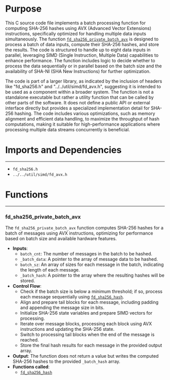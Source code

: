 # Purpose
This C source code file implements a batch processing function for computing SHA-256 hashes using AVX (Advanced Vector Extensions) instructions, specifically optimized for handling multiple data inputs simultaneously. The function [`fd_sha256_private_batch_avx`](#fd_sha256_private_batch_avx) is designed to process a batch of data inputs, compute their SHA-256 hashes, and store the results. The code is structured to handle up to eight data inputs in parallel, leveraging SIMD (Single Instruction, Multiple Data) capabilities to enhance performance. The function includes logic to decide whether to process the data sequentially or in parallel based on the batch size and the availability of SHA-NI (SHA New Instructions) for further optimization.

The code is part of a larger library, as indicated by the inclusion of headers like "fd_sha256.h" and "../../util/simd/fd_avx.h", suggesting it is intended to be used as a component within a broader system. The function is not a standalone executable but rather a utility function that can be called by other parts of the software. It does not define a public API or external interface directly but provides a specialized implementation detail for SHA-256 hashing. The code includes various optimizations, such as memory alignment and efficient data handling, to maximize the throughput of hash computations, making it suitable for high-performance applications where processing multiple data streams concurrently is beneficial.
# Imports and Dependencies

---
- `fd_sha256.h`
- `../../util/simd/fd_avx.h`


# Functions

---
### fd\_sha256\_private\_batch\_avx<!-- {{#callable:fd_sha256_private_batch_avx}} -->
The `fd_sha256_private_batch_avx` function computes SHA-256 hashes for a batch of messages using AVX instructions, optimizing for performance based on batch size and available hardware features.
- **Inputs**:
    - `batch_cnt`: The number of messages in the batch to be hashed.
    - `_batch_data`: A pointer to the array of message data to be hashed.
    - `batch_sz`: An array of sizes for each message in the batch, indicating the length of each message.
    - `_batch_hash`: A pointer to the array where the resulting hashes will be stored.
- **Control Flow**:
    - Check if the batch size is below a minimum threshold; if so, process each message sequentially using [`fd_sha256_hash`](fd_sha256.c.driver.md#fd_sha256_hash).
    - Align and prepare tail blocks for each message, including padding and appending the message size in bits.
    - Initialize SHA-256 state variables and prepare SIMD vectors for processing.
    - Iterate over message blocks, processing each block using AVX instructions and updating the SHA-256 state.
    - Switch to processing tail blocks when the end of the message is reached.
    - Store the final hash results for each message in the provided output array.
- **Output**: The function does not return a value but writes the computed SHA-256 hashes to the provided `_batch_hash` array.
- **Functions called**:
    - [`fd_sha256_hash`](fd_sha256.c.driver.md#fd_sha256_hash)


